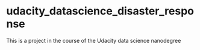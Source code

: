 # udacity_datascience_disaster_response
This is a project in the course of the Udacity data science nanodegree
